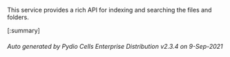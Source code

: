






This service provides a rich API for indexing and searching the files and folders.

[:summary]

###### Auto generated by Pydio Cells Enterprise Distribution v2.3.4 on 9-Sep-2021
